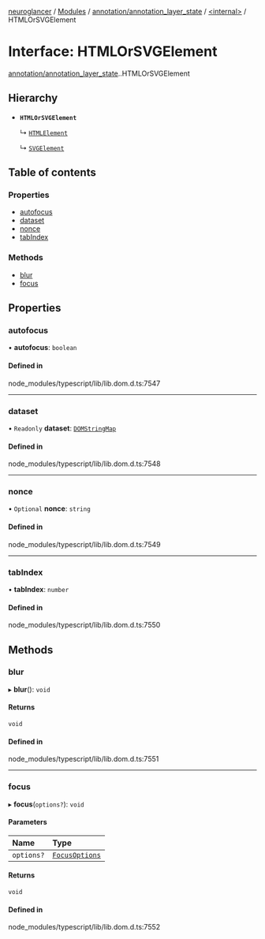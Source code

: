 [neuroglancer](../README.md) / [Modules](../modules.md) / [annotation/annotation\_layer\_state](../modules/annotation_annotation_layer_state.md) / [<internal\>](../modules/annotation_annotation_layer_state._internal_.md) / HTMLOrSVGElement

# Interface: HTMLOrSVGElement

[annotation/annotation_layer_state](../modules/annotation_annotation_layer_state.md).[<internal>](../modules/annotation_annotation_layer_state._internal_.md).HTMLOrSVGElement

## Hierarchy

- **`HTMLOrSVGElement`**

  ↳ [`HTMLElement`](annotation_annotation_layer_state._internal_.HTMLElement.md)

  ↳ [`SVGElement`](annotation_annotation_layer_state._internal_.SVGElement.md)

## Table of contents

### Properties

- [autofocus](annotation_annotation_layer_state._internal_.HTMLOrSVGElement.md#autofocus)
- [dataset](annotation_annotation_layer_state._internal_.HTMLOrSVGElement.md#dataset)
- [nonce](annotation_annotation_layer_state._internal_.HTMLOrSVGElement.md#nonce)
- [tabIndex](annotation_annotation_layer_state._internal_.HTMLOrSVGElement.md#tabindex)

### Methods

- [blur](annotation_annotation_layer_state._internal_.HTMLOrSVGElement.md#blur)
- [focus](annotation_annotation_layer_state._internal_.HTMLOrSVGElement.md#focus)

## Properties

### autofocus

• **autofocus**: `boolean`

#### Defined in

node_modules/typescript/lib/lib.dom.d.ts:7547

___

### dataset

• `Readonly` **dataset**: [`DOMStringMap`](../modules/annotation_annotation_layer_state._internal_.md#domstringmap)

#### Defined in

node_modules/typescript/lib/lib.dom.d.ts:7548

___

### nonce

• `Optional` **nonce**: `string`

#### Defined in

node_modules/typescript/lib/lib.dom.d.ts:7549

___

### tabIndex

• **tabIndex**: `number`

#### Defined in

node_modules/typescript/lib/lib.dom.d.ts:7550

## Methods

### blur

▸ **blur**(): `void`

#### Returns

`void`

#### Defined in

node_modules/typescript/lib/lib.dom.d.ts:7551

___

### focus

▸ **focus**(`options?`): `void`

#### Parameters

| Name | Type |
| :------ | :------ |
| `options?` | [`FocusOptions`](annotation_annotation_layer_state._internal_.FocusOptions.md) |

#### Returns

`void`

#### Defined in

node_modules/typescript/lib/lib.dom.d.ts:7552
